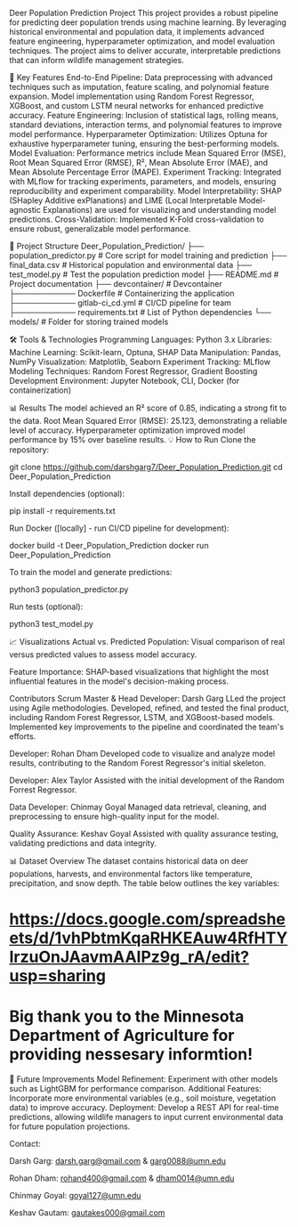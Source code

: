 Deer Population Prediction Project
This project provides a robust pipeline for predicting deer population trends using machine learning. By leveraging historical environmental and population data, it implements advanced feature engineering, hyperparameter optimization, and model evaluation techniques. The project aims to deliver accurate, interpretable predictions that can inform wildlife management strategies.

🚀 Key Features
End-to-End Pipeline:
Data preprocessing with advanced techniques such as imputation, feature scaling, and polynomial feature expansion.
Model implementation using Random Forest Regressor, XGBoost, and custom LSTM neural networks for enhanced predictive accuracy.
Feature Engineering:
Inclusion of statistical lags, rolling means, standard deviations, interaction terms, and polynomial features to improve model performance.
Hyperparameter Optimization:
Utilizes Optuna for exhaustive hyperparameter tuning, ensuring the best-performing models.
Model Evaluation:
Performance metrics include Mean Squared Error (MSE), Root Mean Squared Error (RMSE), R², Mean Absolute Error (MAE), and Mean Absolute Percentage Error (MAPE).
Experiment Tracking:
Integrated with MLflow for tracking experiments, parameters, and models, ensuring reproducibility and experiment comparability.
Model Interpretability:
SHAP (SHapley Additive exPlanations) and LIME (Local Interpretable Model-agnostic Explanations) are used for visualizing and understanding model predictions.
Cross-Validation:
Implemented K-Fold cross-validation to ensure robust, generalizable model performance.

📂 Project Structure
Deer_Population_Prediction/
├── population_predictor.py          # Core script for model training and prediction
├── final_data.csv                   # Historical population and environmental data
├── test_model.py                    # Test the population prediction model
├── README.md                        # Project documentation
├── devcontainer/                    # Devcontainer
├─────────── Dockerfile              # Containerizing the application
├─────────── gitlab-ci_cd.yml        # CI/CD pipeline for team
├─────────── requirements.txt        # List of Python dependencies
└── models/                          # Folder for storing trained models

🛠️ Tools & Technologies
Programming Languages: Python 3.x
Libraries:
Machine Learning: Scikit-learn, Optuna, SHAP
Data Manipulation: Pandas, NumPy
Visualization: Matplotlib, Seaborn
Experiment Tracking: MLflow
Modeling Techniques: Random Forest Regressor, Gradient Boosting
Development Environment: Jupyter Notebook, CLI, Docker (for containerization)

📊 Results
The model achieved an R² score of 0.85, indicating a strong fit to the data.
Root Mean Squared Error (RMSE): 25.123, demonstrating a reliable level of accuracy.
Hyperparameter optimization improved model performance by 15% over baseline results.
💡 How to Run
Clone the repository:

git clone https://github.com/darshgarg7/Deer_Population_Prediction.git
cd Deer_Population_Prediction

Install dependencies (optional):

pip install -r requirements.txt

Run Docker ([locally] - run CI/CD pipeline for development):

docker build -t Deer_Population_Prediction
docker run Deer_Population_Prediction

To train the model and generate predictions:

python3 population_predictor.py

Run tests (optional):

python3 test_model.py

📈 Visualizations
Actual vs. Predicted Population: Visual comparison of real versus predicted values to assess model accuracy.

Feature Importance: SHAP-based visualizations that highlight the most influential features in the model's decision-making process.

Contributors
Scrum Master & Head Developer: Darsh Garg
LLed the project using Agile methodologies. Developed, refined, and tested the final product, including Random Forest Regressor, LSTM, and XGBoost-based models. Implemented key improvements to the pipeline and coordinated the team's efforts.

Developer: Rohan Dham
Developed code to visualize and analyze model results, contributing to the Random Forest Regressor's initial skeleton.

Developer: Alex Taylor
Assisted with the initial development of the Random Forrest Regressor. 

Data Developer: Chinmay Goyal
Managed data retrieval, cleaning, and preprocessing to ensure high-quality input for the model.

Quality Assurance: Keshav Goyal
Assisted with quality assurance testing, validating predictions and data integrity.

📊 Dataset Overview
The dataset contains historical data on deer populations, harvests, and environmental factors like temperature, precipitation, and snow depth. The table below outlines the key variables:

# https://docs.google.com/spreadsheets/d/1vhPbtmKqaRHKEAuw4RfHTYIrzuOnJAavmAAIPz9g_rA/edit?usp=sharing
#   Big thank you to the Minnesota Department of Agriculture for providing nessesary informtion!

🔧 Future Improvements
Model Refinement: Experiment with other models such as LightGBM for performance comparison.
Additional Features: Incorporate more environmental variables (e.g., soil moisture, vegetation data) to improve accuracy.
Deployment: Develop a REST API for real-time predictions, allowing wildlife managers to input current environmental data for future population projections. 

Contact:

Darsh Garg: darsh.garg@gmail.com & garg0088@umn.edu

Rohan Dham: rohand400@gmail.com & dham0014@umn.edu

Chinmay Goyal: goyal127@umn.edu

Keshav Gautam: gautakes000@gmail.com
